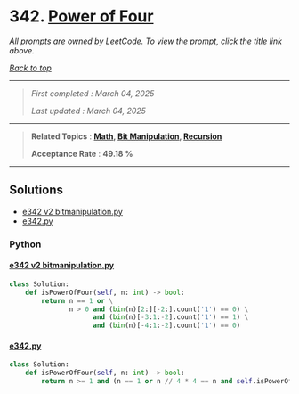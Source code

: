 # 342. [Power of Four](<https://leetcode.com/problems/power-of-four>)

*All prompts are owned by LeetCode. To view the prompt, click the title link above.*

*[Back to top](<../README.md>)*

------

> *First completed : March 04, 2025*
>
> *Last updated : March 04, 2025*

------

> **Related Topics** : **[Math](<by_topic/Math.md>), [Bit Manipulation](<by_topic/Bit Manipulation.md>), [Recursion](<by_topic/Recursion.md>)**
>
> **Acceptance Rate** : **49.18 %**

------

## Solutions

- [e342 v2 bitmanipulation.py](<../my-submissions/e342 v2 bitmanipulation.py>)
- [e342.py](<../my-submissions/e342.py>)
### Python
#### [e342 v2 bitmanipulation.py](<../my-submissions/e342 v2 bitmanipulation.py>)
```Python
class Solution:
    def isPowerOfFour(self, n: int) -> bool:
        return n == 1 or \
               n > 0 and (bin(n)[2:][-2:].count('1') == 0) \
                     and (bin(n)[-3:1:-2].count('1') == 1) \
                     and (bin(n)[-4:1:-2].count('1') == 0)
```

#### [e342.py](<../my-submissions/e342.py>)
```Python
class Solution:
    def isPowerOfFour(self, n: int) -> bool:
        return n >= 1 and (n == 1 or n // 4 * 4 == n and self.isPowerOfFour(n // 4))
```

